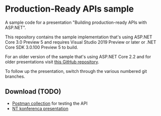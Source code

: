 # Production-Ready APIs sample

A sample code for a presentation "Building production-ready APIs with ASP.NET".

This repository contains the sample implementation that's using ASP.NET Core 3.0 Preview 5 and requires Visual Studio 2019 Preview or later or .NET Core SDK 3.0.100 Preview 5 to build. 

For an older version of the sample that's using ASP.NET Core 2.2 and for older presentations visit [this GitHub repository](https://github.com/miroslavpopovic/production-ready-apis-sample-2.2).

To follow up the presentation, switch through the various numbered git branches.

## Download (TODO)

- [Postman collection](board-games-api-postman-collection.json) for testing the API
- [NT konferenca presentation](ntk-production-ready-apis.pptx)
